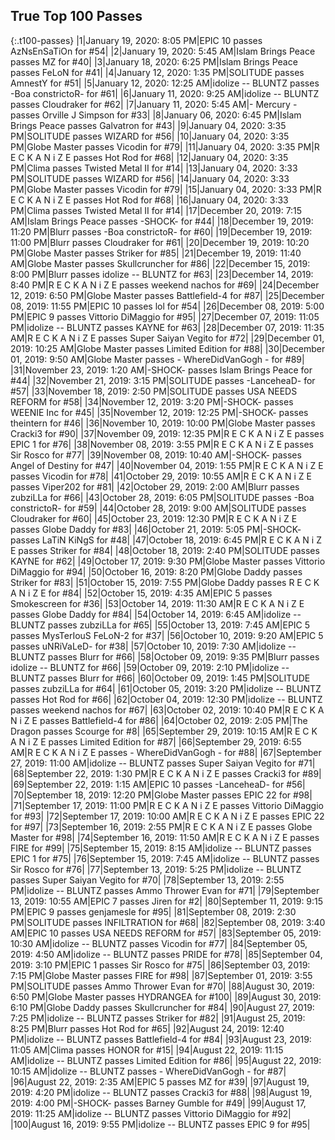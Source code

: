 
## True Top 100 Passes

{:.t100-passes}
|1|January 19, 2020: 8:05 PM|<span class="purple">EPIC 10</span> passes <span class="red">AzNsEnSaTiOn</span> for #54|
|2|January 19, 2020: 5:45 AM|<span class="blue">Islam Brings Peace</span> passes <span class="purple">MZ </span> for #40|
|3|January 18, 2020: 6:25 PM|<span class="blue">Islam Brings Peace</span> passes <span class="blue">FeLoN</span> for #41|
|4|January 12, 2020: 1:35 PM|<span class="purple">SOLITUDE</span> passes <span class="purple">AmnestY</span> for #51|
|5|January 12, 2020: 12:25 AM|<span class="purple">idolize -- BLUNTZ</span> passes <span class="orange">-Boa constrictoR-</span> for #61|
|6|January 11, 2020: 9:25 AM|<span class="purple">idolize -- BLUNTZ</span> passes <span class="blue">Cloudraker</span> for #62|
|7|January 11, 2020: 5:45 AM|<span class="orange">- Mercury -</span> passes <span class="orange">Orville J Simpson</span> for #33|
|8|January 06, 2020: 6:45 PM|<span class="blue">Islam Brings Peace</span> passes <span class="blue">Galvatron</span> for #43|
|9|January 04, 2020: 3:35 PM|<span class="purple">SOLITUDE</span> passes <span class="purple">WIZARD</span> for #56|
|10|January 04, 2020: 3:35 PM|<span class="blue">Globe Master</span> passes <span class="blue">Vicodin</span> for #79|
|11|January 04, 2020: 3:35 PM|<span class="red">R E C K A N i Z E</span> passes <span class="blue">Hot Rod</span> for #68|
|12|January 04, 2020: 3:35 PM|<span class="orange">Clima</span> passes <span class="purple">Twisted Metal II</span> for #14|
|13|January 04, 2020: 3:33 PM|<span class="purple">SOLITUDE</span> passes <span class="purple">WIZARD</span> for #56|
|14|January 04, 2020: 3:33 PM|<span class="blue">Globe Master</span> passes <span class="blue">Vicodin</span> for #79|
|15|January 04, 2020: 3:33 PM|<span class="red">R E C K A N i Z E</span> passes <span class="blue">Hot Rod</span> for #68|
|16|January 04, 2020: 3:33 PM|<span class="orange">Clima</span> passes <span class="purple">Twisted Metal II</span> for #14|
|17|December 20, 2019: 7:15 AM|<span class="blue">Islam Brings Peace</span> passes <span class="purple">-SHOCK-</span> for #44|
|18|December 19, 2019: 11:20 PM|<span class="blue">Blurr</span> passes <span class="orange">-Boa constrictoR-</span> for #60|
|19|December 19, 2019: 11:00 PM|<span class="blue">Blurr</span> passes <span class="blue">Cloudraker</span> for #61|
|20|December 19, 2019: 10:20 PM|<span class="blue">Globe Master</span> passes <span class="blue">Striker</span> for #85|
|21|December 19, 2019: 11:40 AM|<span class="blue">Globe Master</span> passes <span class="blue">Skullcruncher</span> for #86|
|22|December 15, 2019: 8:00 PM|<span class="blue">Blurr</span> passes <span class="purple">idolize -- BLUNTZ</span> for #63|
|23|December 14, 2019: 8:40 PM|<span class="red">R E C K A N i Z E</span> passes <span class="orange">weekend nachos</span> for #69|
|24|December 12, 2019: 6:50 PM|<span class="blue">Globe Master</span> passes <span class="purple">Battlefield-4</span> for #87|
|25|December 08, 2019: 11:55 PM|<span class="purple">EPIC 10</span> passes <span class="blue">lol</span> for #54|
|26|December 08, 2019: 5:00 PM|<span class="purple">EPIC 9</span> passes <span class="orange">Vittorio DiMaggio</span> for #95|
|27|December 07, 2019: 11:05 PM|<span class="purple">idolize -- BLUNTZ</span> passes <span class="purple">KAYNE</span> for #63|
|28|December 07, 2019: 11:35 AM|<span class="red">R E C K A N i Z E</span> passes <span class="red">Super Saiyan Vegito</span> for #72|
|29|December 01, 2019: 10:25 AM|<span class="blue">Globe Master</span> passes <span class="orange">Limited Edition</span> for #88|
|30|December 01, 2019: 9:50 AM|<span class="blue">Globe Master</span> passes <span class="purple">- WhereDidVanGogh -</span> for #89|
|31|November 23, 2019: 1:20 AM|<span class="purple">-SHOCK-</span> passes <span class="blue">Islam Brings Peace</span> for #44|
|32|November 21, 2019: 3:15 PM|<span class="purple">SOLITUDE</span> passes <span class="orange">-LanceheaD-</span> for #57|
|33|November 18, 2019: 2:50 PM|<span class="purple">SOLITUDE</span> passes <span class="red">USA NEEDS REFORM</span> for #58|
|34|November 12, 2019: 3:20 PM|<span class="purple">-SHOCK-</span> passes <span class="orange">WEENIE Inc</span> for #45|
|35|November 12, 2019: 12:25 PM|<span class="purple">-SHOCK-</span> passes <span class="red">theintern</span> for #46|
|36|November 10, 2019: 10:00 PM|<span class="blue">Globe Master</span> passes <span class="purple">Cracki3</span> for #90|
|37|November 09, 2019: 12:35 PM|<span class="red">R E C K A N i Z E</span> passes <span class="purple">EPIC 1 </span> for #76|
|38|November 08, 2019: 3:55 PM|<span class="red">R E C K A N i Z E</span> passes <span class="red">Sir Rosco</span> for #77|
|39|November 08, 2019: 10:40 AM|<span class="purple">-SHOCK-</span> passes <span class="purple">Angel of Destiny</span> for #47|
|40|November 04, 2019: 1:55 PM|<span class="red">R E C K A N i Z E</span> passes <span class="blue">Vicodin</span> for #78|
|41|October 29, 2019: 10:55 AM|<span class="red">R E C K A N i Z E</span> passes <span class="red">Viper202</span> for #81|
|42|October 29, 2019: 2:00 AM|<span class="blue">Blurr</span> passes <span class="orange">zubziLLa</span> for #66|
|43|October 28, 2019: 6:05 PM|<span class="purple">SOLITUDE</span> passes <span class="orange">-Boa constrictoR-</span> for #59|
|44|October 28, 2019: 9:00 AM|<span class="purple">SOLITUDE</span> passes <span class="blue">Cloudraker</span> for #60|
|45|October 23, 2019: 12:30 PM|<span class="red">R E C K A N i Z E</span> passes <span class="orange">Globe Daddy</span> for #83|
|46|October 21, 2019: 5:05 PM|<span class="purple">-SHOCK-</span> passes <span class="blue">LaTiN KiNgS</span> for #48|
|47|October 18, 2019: 6:45 PM|<span class="red">R E C K A N i Z E</span> passes <span class="blue">Striker</span> for #84|
|48|October 18, 2019: 2:40 PM|<span class="purple">SOLITUDE</span> passes <span class="purple">KAYNE</span> for #62|
|49|October 17, 2019: 9:30 PM|<span class="blue">Globe Master</span> passes <span class="orange">Vittorio DiMaggio</span> for #94|
|50|October 16, 2019: 8:20 PM|<span class="orange">Globe Daddy</span> passes <span class="blue">Striker</span> for #83|
|51|October 15, 2019: 7:55 PM|<span class="orange">Globe Daddy</span> passes <span class="red">R E C K A N i Z E</span> for #84|
|52|October 15, 2019: 4:35 AM|<span class="purple">EPIC 5</span> passes <span class="blue">Smokescreen</span> for #36|
|53|October 14, 2019: 11:30 AM|<span class="red">R E C K A N i Z E</span> passes <span class="orange">Globe Daddy</span> for #84|
|54|October 14, 2019: 6:45 AM|<span class="purple">idolize -- BLUNTZ</span> passes <span class="orange">zubziLLa</span> for #65|
|55|October 13, 2019: 7:45 AM|<span class="purple">EPIC 5</span> passes <span class="purple">MysTerIouS FeLoN-2</span> for #37|
|56|October 10, 2019: 9:20 AM|<span class="purple">EPIC 5</span> passes <span class="red">uNRiVaLeD-</span> for #38|
|57|October 10, 2019: 7:30 AM|<span class="purple">idolize -- BLUNTZ</span> passes <span class="blue">Blurr</span> for #66|
|58|October 09, 2019: 9:35 PM|<span class="blue">Blurr</span> passes <span class="purple">idolize -- BLUNTZ</span> for #66|
|59|October 09, 2019: 2:10 PM|<span class="purple">idolize -- BLUNTZ</span> passes <span class="blue">Blurr</span> for #66|
|60|October 09, 2019: 1:45 PM|<span class="purple">SOLITUDE</span> passes <span class="orange">zubziLLa</span> for #64|
|61|October 05, 2019: 3:20 PM|<span class="purple">idolize -- BLUNTZ</span> passes <span class="blue">Hot Rod</span> for #66|
|62|October 04, 2019: 12:30 PM|<span class="purple">idolize -- BLUNTZ</span> passes <span class="orange">weekend nachos</span> for #67|
|63|October 02, 2019: 10:40 PM|<span class="red">R E C K A N i Z E</span> passes <span class="purple">Battlefield-4</span> for #86|
|64|October 02, 2019: 2:05 PM|<span class="purple">The Dragon</span> passes <span class="blue">Scourge</span> for #8|
|65|September 29, 2019: 10:15 AM|<span class="red">R E C K A N i Z E</span> passes <span class="orange">Limited Edition</span> for #87|
|66|September 29, 2019: 6:55 AM|<span class="red">R E C K A N i Z E</span> passes <span class="purple">- WhereDidVanGogh -</span> for #88|
|67|September 27, 2019: 11:00 AM|<span class="purple">idolize -- BLUNTZ</span> passes <span class="red">Super Saiyan Vegito</span> for #71|
|68|September 22, 2019: 1:30 PM|<span class="red">R E C K A N i Z E</span> passes <span class="purple">Cracki3</span> for #89|
|69|September 22, 2019: 1:15 AM|<span class="purple">EPIC 10</span> passes <span class="orange">-LanceheaD-</span> for #56|
|70|September 18, 2019: 12:20 PM|<span class="blue">Globe Master</span> passes <span class="purple">EPIC 22</span> for #98|
|71|September 17, 2019: 11:00 PM|<span class="red">R E C K A N i Z E</span> passes <span class="orange">Vittorio DiMaggio</span> for #93|
|72|September 17, 2019: 10:00 AM|<span class="red">R E C K A N i Z E</span> passes <span class="purple">EPIC 22</span> for #97|
|73|September 16, 2019: 2:55 PM|<span class="red">R E C K A N i Z E</span> passes <span class="blue">Globe Master</span> for #98|
|74|September 16, 2019: 11:50 AM|<span class="red">R E C K A N i Z E</span> passes <span class="orange">FIRE</span> for #99|
|75|September 15, 2019: 8:15 AM|<span class="purple">idolize -- BLUNTZ</span> passes <span class="purple">EPIC 1 </span> for #75|
|76|September 15, 2019: 7:45 AM|<span class="purple">idolize -- BLUNTZ</span> passes <span class="red">Sir Rosco</span> for #76|
|77|September 13, 2019: 5:25 PM|<span class="blue">idolize -- BLUNTZ</span> passes <span class="red">Super Saiyan Vegito</span> for #70|
|78|September 13, 2019: 2:55 PM|<span class="blue">idolize -- BLUNTZ</span> passes <span class="purple">Ammo Thrower Evan</span> for #71|
|79|September 13, 2019: 10:55 AM|<span class="purple">EPIC 7</span> passes <span class="red">Jiren</span> for #2|
|80|September 11, 2019: 9:15 PM|<span class="purple">EPIC 9</span> passes <span class="orange">genjamesle</span> for #95|
|81|September 08, 2019: 2:30 PM|<span class="purple">SOLITUDE</span> passes <span class="red">INFILTRATION</span> for #68|
|82|September 08, 2019: 3:40 AM|<span class="purple">EPIC 10</span> passes <span class="red">USA NEEDS REFORM</span> for #57|
|83|September 05, 2019: 10:30 AM|<span class="purple">idolize -- BLUNTZ</span> passes <span class="blue">Vicodin</span> for #77|
|84|September 05, 2019: 4:50 AM|<span class="purple">idolize -- BLUNTZ</span> passes <span class="red">PRIDE</span> for #78|
|85|September 04, 2019: 3:10 PM|<span class="purple">EPIC 1 </span> passes <span class="red">Sir Rosco</span> for #75|
|86|September 03, 2019: 7:15 PM|<span class="blue">Globe Master</span> passes <span class="orange">FIRE</span> for #98|
|87|September 01, 2019: 3:55 PM|<span class="purple">SOLITUDE</span> passes <span class="purple">Ammo Thrower Evan</span> for #70|
|88|August 30, 2019: 6:50 PM|<span class="blue">Globe Master</span> passes <span class="red">HYDRANGEA</span> for #100|
|89|August 30, 2019: 6:10 PM|<span class="orange">Globe Daddy</span> passes <span class="blue">Skullcruncher</span> for #84|
|90|August 27, 2019: 7:25 PM|<span class="purple">idolize -- BLUNTZ</span> passes <span class="blue">Striker</span> for #82|
|91|August 25, 2019: 8:25 PM|<span class="blue">Blurr</span> passes <span class="blue">Hot Rod</span> for #65|
|92|August 24, 2019: 12:40 PM|<span class="purple">idolize -- BLUNTZ</span> passes <span class="purple">Battlefield-4</span> for #84|
|93|August 23, 2019: 11:05 AM|<span class="orange">Clima</span> passes <span class="red">HONOR</span> for #15|
|94|August 22, 2019: 11:15 AM|<span class="purple">idolize -- BLUNTZ</span> passes <span class="orange">Limited Edition</span> for #86|
|95|August 22, 2019: 10:15 AM|<span class="purple">idolize -- BLUNTZ</span> passes <span class="purple">- WhereDidVanGogh -</span> for #87|
|96|August 22, 2019: 2:35 AM|<span class="purple">EPIC 5</span> passes <span class="purple">MZ </span> for #39|
|97|August 19, 2019: 4:20 PM|<span class="purple">idolize -- BLUNTZ</span> passes <span class="purple">Cracki3</span> for #88|
|98|August 19, 2019: 4:00 PM|<span class="purple">-SHOCK-</span> passes <span class="orange">Barney Gumble</span> for #49|
|99|August 17, 2019: 11:25 AM|<span class="purple">idolize -- BLUNTZ</span> passes <span class="orange">Vittorio DiMaggio</span> for #92|
|100|August 16, 2019: 9:55 PM|<span class="purple">idolize -- BLUNTZ</span> passes <span class="purple">EPIC 9</span> for #95|
